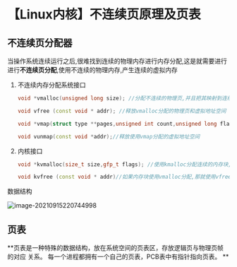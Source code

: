 # 【Linux内核】不连续页原理及页表

## 不连续页分配器

当操作系统连续运行之后,很难找到连续的物理内存进行内存分配,这是就需要进行进行**不连续页分配**,使用不连续的物理内存,产生连续的虚拟内存

1. 不连续内存分配系统接口

   ```cpp
   void *vmalloc(unsigned long size); //分配不连续的物理页,并且把其映射到连续的虚拟空间\
   
   void vfree (const void * addr); //释放vmalloc分配的物理页和虚拟地址空间
   
   void *vmap(struct type **pages,unsigned int count,unsigned long flags,pgprot_t prot); //把已经分配的不连续的物理页映射到连续的虚拟地址空间
   
   void vunmap(const void *addr);//释放使用vmap分配的虚拟地址空间
   ```

2. 内核接口

   ```cpp
   void *kvmalloc(size_t size,gfp_t flags); //使用kmalloc分配连续的内存块,如果失败,使用vmalloc分配不连续的物理页
   
   void kvfree (const void * addr)//如果内存块使用vmalloc分配,那就使用vfree释放,否则使用kfree释放
   ```

数据结构

![image-20210915220744998](https://lzx-figure-bed.obs.dualstack.cn-north-4.myhuaweicloud.com/Figurebed/202109152207101.png)

## 页表

​	**页表是一种特殊的数据结构，放在系统空间的页表区，存放逻辑页与物理页帧的对应 关系。 每一个进程都拥有一个自己的页表，PCB表中有指针指向页表。 **



